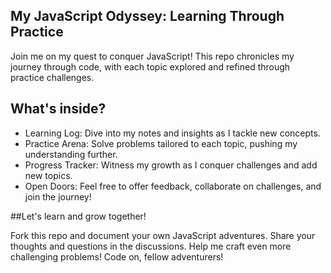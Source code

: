 ## My JavaScript Odyssey: Learning Through Practice
Join me on my quest to conquer JavaScript! This repo chronicles my journey through code, with each topic explored and refined through practice challenges.

## What's inside?

- Learning Log: Dive into my notes and insights as I tackle new concepts.
- Practice Arena: Solve problems tailored to each topic, pushing my understanding further.
- Progress Tracker: Witness my growth as I conquer challenges and add new topics.
- Open Doors: Feel free to offer feedback, collaborate on challenges, and join the journey!

##Let's learn and grow together!

Fork this repo and document your own JavaScript adventures.
Share your thoughts and questions in the discussions.
Help me craft even more challenging problems!
Code on, fellow adventurers!